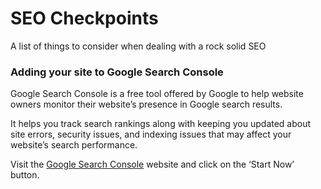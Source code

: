 # SEO Checkpoints

A list of things to consider when dealing with a rock solid SEO


### Adding your site to Google Search Console
Google Search Console is a free tool offered by Google to help website owners monitor their website’s presence in Google search results.

It helps you track search rankings along with keeping you updated about site errors, security issues, and indexing issues that may affect your website’s search performance. 

Visit the [Google Search Console](https://search.google.com/search-console/welcome) website and click on the ‘Start Now’ button.
